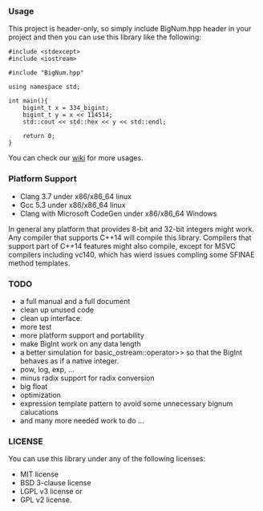 ### Usage

This project is header-only, so simply include BigNum.hpp header in your project and then you can use this library like the following:

	#include <stdexcept>
	#include <iostream>
	
	#include "BigNum.hpp"
	
	using namespace std;
	
	int main(){
		bigint_t x = 334_bigint;
		bigint_t y = x << 114514;
		std::cout << std::hex << y << std::endl;
		
		return 0;
	}

You can check our [wiki](https://github.com/gnaggnoyil/bignumplusplus/wiki) for more usages.

### Platform Support

* Clang 3.7 under x86/x86_64 linux
* Gcc 5.3 under x86/x86_64 linux
* Clang with Microsoft CodeGen under x86/x86_64 Windows

In general any platform that provides 8-bit and 32-bit integers might work. Any compiler that supports C++14 will compile this library. Compilers that support part of C++14 features might also compile, except for MSVC compilers including vc140, which has wierd issues compling some SFINAE method templates.

### TODO

* a full manual and a full document
* clean up unused code
* clean up interface.
* more test
* more platform support and portability
* make BigInt work on any data length
* a better simulation for basic_ostream::operator>> so that the BigInt behaves as if a native integer.
* pow, log, exp, ...
* minus radix support for radix conversion
* big float
* optimization
* expression template pattern to avoid some unnecessary bignum calucations
* and many more needed work to do ...

### LICENSE

You can use this library under any of the following licenses:

* MIT license
* BSD 3-clause license
* LGPL v3 license or
* GPL v2 license.